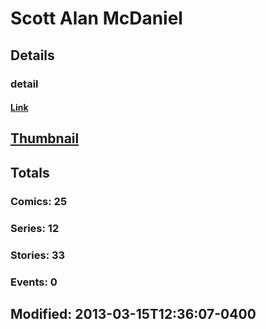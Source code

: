 # Scott Alan McDaniel 
## Details
### detail
#### [Link](http://marvel.com/comics/creators/6060/scott_alan_mcdaniel?utm_campaign=apiRef&utm_source=225578a89fc76f3d20fbffda5d17a88d)
## [Thumbnail](http://i.annihil.us/u/prod/marvel/i/mg/b/40/image_not_available.jpg)
## Totals
### Comics: 25
### Series: 12
### Stories: 33
### Events: 0
## Modified: 2013-03-15T12:36:07-0400